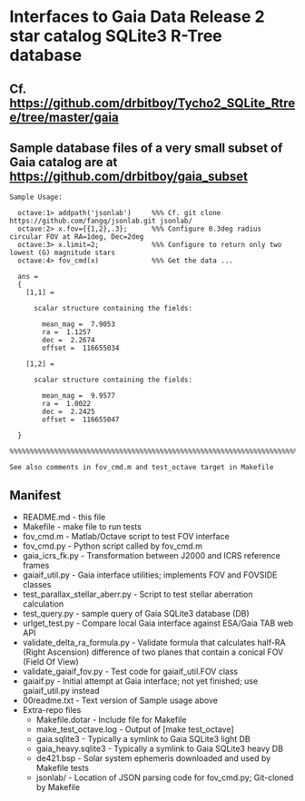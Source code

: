 # Interfaces to Gaia Data Release 2 star catalog SQLite3 R-Tree database

## Cf. https://github.com/drbitboy/Tycho2_SQLite_Rtree/tree/master/gaia

## Sample database files of a very small subset of Gaia catalog are at https://github.com/drbitboy/gaia_subset

    Sample Usage:

      octave:1> addpath('jsonlab')     %%% Cf. git clone https://github.com/fangq/jsonlab.git jsonlab/
      octave:2> x.fov={{1,2},.3};      %%% Configure 0.3deg radius circular FOV at RA=1deg, Dec=2deg
      octave:3> x.limit=2;             %%% Configure to return only two lowest (G) magnitude stars
      octave:4> fov_cmd(x)             %%% Get the data ...

      ans = 
      {
        [1,1] =

          scalar structure containing the fields:

            mean_mag =  7.9053
            ra =  1.1257
            dec =  2.2674
            offset =  116655034

        [1,2] =

          scalar structure containing the fields:

            mean_mag =  9.9577
            ra =  1.0022
            dec =  2.2425
            offset =  116655047

      }

    %%%%%%%%%%%%%%%%%%%%%%%%%%%%%%%%%%%%%%%%%%%%%%%%%%%%%%%%%%%%%%%%%%%%%%%%

    See also comments in fov_cmd.m and test_octave target in Makefile

## Manifest

* README.md - this file
* Makefile - make file to run tests
* fov_cmd.m - Matlab/Octave script to test FOV interface
* fov_cmd.py - Python script called by fov_cmd.m
* gaia_icrs_fk.py - Transformation between J2000 and ICRS reference frames
* gaiaif_util.py - Gaia interface utilities; implements FOV and FOVSIDE classes
* test_parallax_stellar_aberr.py - Script to test stellar aberration calculation
* test_query.py - sample query of Gaia SQLite3 database (DB)
* urlget_test.py - Compare local Gaia interface against ESA/Gaia TAB web API
* validate_delta_ra_formula.py - Validate formula that calculates half-RA (Right Ascension) difference of two planes that contain a conical FOV (Field Of View)
* validate_gaiaif_fov.py - Test code for gaiaif_util.FOV class
* gaiaif.py - Initial attempt at Gaia interface; not yet finished; use gaiaif_util.py instead
* 00readme.txt - Text version of Sample usage above
* Extra-repo files
  * Makefile.dotar - Include file for Makefile
  * make_test_octave.log - Output of [make test_octave]
  * gaia.sqlite3 - Typically a symlink to Gaia SQLite3 light DB
  * gaia_heavy.sqlite3 - Typically a symlink to Gaia SQLite3 heavy DB
  * de421.bsp - Solar system ephemeris downloaded and used by Makefile tests
  * jsonlab/ - Location of JSON parsing code for fov_cmd.py; Git-cloned by Makefile
